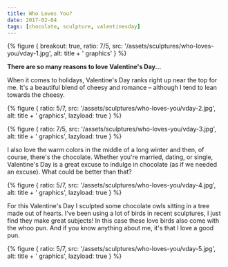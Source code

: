 ```yaml
---
title: Who Loves You?
date: 2017-02-04
tags: [chocolate, sculpture, valentinesday]
---
```


{% figure {
    breakout: true,
    ratio: 7/5,
    src: '/assets/sculptures/who-loves-you/vday-1.jpg',
    alt: title + ' graphics'
} %}

**There are so many reasons to love Valentine's Day...**

When it comes to holidays, Valentine's Day ranks right up near the top for me. It's a beautiful blend of cheesy and romance – although I tend to lean towards the cheesy.

{% figure {
    ratio: 5/7,
    src: '/assets/sculptures/who-loves-you/vday-2.jpg',
    alt: title + ' graphics',
    lazyload: true
} %}

{% figure {
    ratio: 7/5,
    src: '/assets/sculptures/who-loves-you/vday-3.jpg',
    alt: title + ' graphics',
    lazyload: true
} %}

I also love the warm colors in the middle of a long winter and then, of course, there's the chocolate. Whether you're married, dating, or single, Valentine's Day is a great excuse to indulge in chocolate (as if we needed an excuse). What could be better than that?

{% figure {
    ratio: 5/7,
    src: '/assets/sculptures/who-loves-you/vday-4.jpg',
    alt: title + ' graphics',
    lazyload: true
} %}

For this Valentine's Day I sculpted some chocolate owls sitting in a tree made out of hearts. I've been using a lot of birds in recent sculptures, I just find they make great subjects! In this case these love birds also come with the whoo pun. And if you know anything about me, it's that I love a good pun.

{% figure {
    ratio: 5/7,
    src: '/assets/sculptures/who-loves-you/vday-5.jpg',
    alt: title + ' graphics',
    lazyload: true
} %}